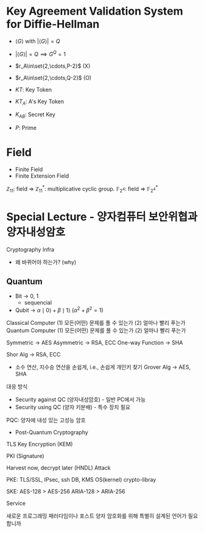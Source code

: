 
# Key Agreement Validation System for Diffie-Hellman

- $\langle G\rangle$ with $|\langle G\rangle|=Q$
- $|\langle G\rangle|=Q\implies G^Q=1$
- $r_A\in\set{2,\cdots,P-2}$ (X)
- $r_A\in\set{2,\cdots,Q-2}$ (O)


- $KT$: Key Token
- $KT_A$: A's Key Token
- $K_{AB}$: Secret Key
- $P$: Prime

# Field
- Finite Field
- Finite Extension Field

$\mathbb{Z}_{11}$: field => $\mathbb{Z}_{11}^*$: multiplicative cyclic group.
$\mathbb{F}_{2^{4}}$: field => $\mathbb{F}_{2^{4}}^*$ 

# Special Lecture - 양자컴퓨터 보안위협과 양자내성암호

Cryptography Infra

- 왜 바뀌어야 하는가? (why)

## Quantum

- Bit -> 0, 1
	- sequencial
- Qubit -> $\alpha\mid 0\rangle+\beta\mid 1\rangle$ ($\alpha^2+\beta^2=1$)

Classical Computer
	(1) 모든(어떤) 문제를 풀 수 있는가
	(2) 얼마나 빨리 푸는가
Quantum Computer
	(1) 모든(어떤) 문제를 풀 수 있는가
	(2) 얼마나 빨리 푸는가

Symmetric -> AES
Asymmetric -> RSA, ECC
One-way Function -> SHA

Shor Alg -> RSA, ECC
- 소수 연산, 지수승 연산을 손쉽게, i.e., 손쉽게 개인키 찾기
Grover Alg -> AES, SHA


대응 방식
- Security against QC (양자내성암호) - 일반 PC에서 가능
- Security using QC (양자 키분배) - 특수 장치 필요

PQC: 양자에 내성 있는 고성능 암호
- Post-Quantum Cryptography

TLS Key Encryption (KEM)

PKI (Signature)


Harvest now, decrypt later (HNDL) Attack

PKE:
TLS/SSL, IPsec, ssh
DB, KMS
OS(kernel) crypto-libray

SKE:
AES-128 > AES-256
ARIA-128 > ARIA-256

Service

새로운 프로그래밍 패러다임이나 포스트 양자 암호화를 위해 특별히 설계된 언어가 필요합니까

